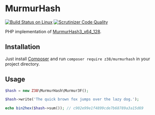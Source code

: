 # MurmurHash

[![Build Status on Linux](https://travis-ci.org/z38/murmurhash.png?branch=master)](https://travis-ci.org/z38/murmurhash)
[![Scrutinizer Code Quality](https://scrutinizer-ci.com/g/z38/murmurhash/badges/quality-score.png?b=master)](https://scrutinizer-ci.com/g/z38/murmurhash/?branch=master)

PHP implementation of [MurmurHash3_x64_128](https://github.com/aappleby/smhasher/wiki/MurmurHash3).


## Installation

Just install [Composer](http://getcomposer.org) and run `composer require z38/murmurhash` in your project directory.


## Usage

```php
$hash = new Z38\MurmurHash\Murmur3F();

$hash->write('The quick brown fox jumps over the lazy dog.');

echo bin2hex($hash->sum()); // c902e99e1f4899cde7b68789a3a15d69
```
